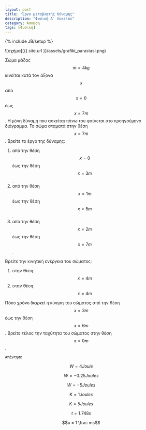 ```yaml
---
layout: post
title: "Έργο μεταβλητής δύναμης"
description: "Φυσική Α' Λυκείου"
category: Άσκηση
tags: [Φυσική]
---
```

{% include JB/setup %}

![σχήμα]({{ site.url }}/assets/grafiki_parastasi.png) 


Σώμα μάζας $$m = 4kg$$ κινείται κατά τον άξονα $$x$$ από $$x=0$$ έως $$x=7m$$. H μόνη δύναμη που ασκείται πάνω του φαίνεται στο προηγούμενο διάγραμμα. Το σώμα σταματά στην θέση $$x=7m$$. Βρείτε το έργο της δύναμης:


1. από την θέση $$x =0 $$ έως την θέση $$x = 3m$$.
2. από την θέση $$x = 1m$$ έως την θέση $$x = 5m$$. 
3. από την θέση $$x = 2m$$ έως την θέση $$x = 7m$$.


Βρείτε την κινητική ενέργεια του σώματος:

1. στην θέση $$x = 4m$$
2. στην θέση $$x = 4m$$


Πόσο χρόνο διαρκεί η κίνηση του σώματος από την θέση $$x = 3m$$ έως την θέση $$x = 6m$$. Βρείτε τέλος την ταχύτητα του σώματος στην θέση $$x = 0m$$.


`Απάντηση`


$$W = 4Joule$$


$$W = -0.25Joules$$


$$W = -5Joules$$


$$K = 1Joules$$


$$K = 5Joules$$


$$t = 1.748s$$


$$u = 1 \frac ms$$


